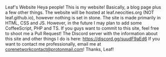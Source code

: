 Leaf's Website
<space>
</space>
Heya people! This is my website! Basically, a blog page plus a few other things.
<space>
</space>
The website will be hosted at leaf.neocities.org (NOT leaf.github.io), however nothing is set in stone.
<space>
</space>
The site is made primarily in HTML, CSS and JS. However, in the future I may plan to add some CoffeeScript, PHP and TS.
<space>
</space>
If you guys want to commit to this site, feel free to shoot me a Pull Request!
<space>
</space>
The Discord server with the information about this site and other things I do is here: https://discord.gg/suudF9aEd6
<space>
</space>
If you want to contact me professionally, email me at corenetworkcontact@protonmail.com!
<space>
</space>
Thanks, Leaf!
